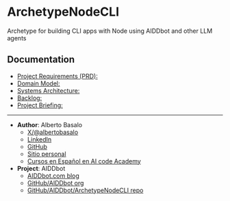 # ArchetypeNodeCLI
Archetype for building CLI apps with Node using AIDDbot and other LLM agents

## Documentation

- [Project Requirements (PRD):](./docs/PRD.md)
- [Domain Model:](./docs/DOMAIN.md)
- [Systems Architecture:](./docs/SYSTEMS.md)
- [Backlog:](./docs/BACKLOG.md)
- [Project Briefing:](./docs/archetype-node_cli.briefing.md)


---

- **Author**: Alberto Basalo
  - [X/@albertobasalo](https://x.com/albertobasalo)
  - [LinkedIn](https://www.linkedin.com/in/albertobasalo/)
  - [GitHub](https://github.com/albertobasalo)
  - [Sitio personal](https://albertobasalo.dev)
  - [Cursos en Español en AI code Academy](https://aicode.academy)
- **Project**: AIDDbot
  - [AIDDbot.com blog](https://aiddbot.com)
  - [GitHub/AIDDbot org](https://github.com/AIDDbot)
  - [GitHub/AIDDbot/ArchetypeNodeCLI repo](https://github.com/AIDDbot/ArchetypeNodeCLI)